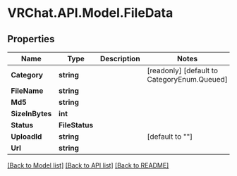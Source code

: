 # VRChat.API.Model.FileData

## Properties

Name | Type | Description | Notes
------------ | ------------- | ------------- | -------------
**Category** | **string** |  | [readonly] [default to CategoryEnum.Queued]
**FileName** | **string** |  | 
**Md5** | **string** |  | 
**SizeInBytes** | **int** |  | 
**Status** | **FileStatus** |  | 
**UploadId** | **string** |  | [default to ""]
**Url** | **string** |  | 

[[Back to Model list]](../README.md#documentation-for-models) [[Back to API list]](../README.md#documentation-for-api-endpoints) [[Back to README]](../README.md)


